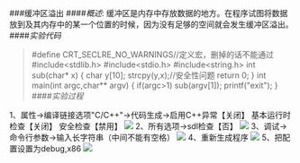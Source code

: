 ###缓冲区溢出
####*概述*:
缓冲区是内存中存放数据的地方。在程序试图将数据放到及其内存中的某一个位置的时候，因为没有足够的空间就会发生缓冲区溢出。
####*实验代码*

>#define CRT_SECLRE_NO_WARNINGS//定义宏，删掉的话不能通过
>#include<stdlib.h>
>#include<stdio.h>
>#include<string.h>
int sub(char* x)
{
    char y[10];
    strcpy(y,x);//安全性问题
    return 0;
}
int main(int argc,char** argv)
{
    if(argc>1)
        sub(argv[1]);
    printf("exit");
}
####*实验过程*

1、属性→编译链接选项"C/C++"→代码生成→启用C++异常【关闭】
基本运行时检查【关闭】
安全检查【禁用】
![](1.png)
2、所有选项→sdl检查【否】
![](2.PNG)
3、调试→命令行参数→输入长字符串（中间不能有空格）
![](3.png)
4、重新生成程序
![](4.png)
5、把配置设置为debug,x86
![](5.png)